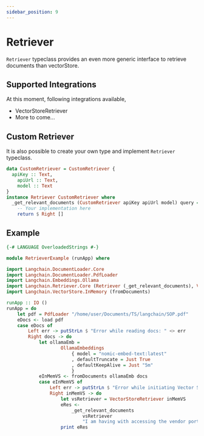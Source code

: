```yaml
---
sidebar_position: 9
---
```


# Retriever

`Retriever` typeclass provides an even more generic interface to retrieve documents than vectorStore.

## Supported Integrations

At this moment, following integrations available,
- VectorStoreRetriever
- More to come...

## Custom Retriever

It is also possible to create your own type and implement `Retriever` typeclass.

```haskell
data CustomRetriever = CustomRetriever {
  apiKey :: Text,
    apiUrl :: Text,
    model :: Text
}
instance Retriever CustomRetriever where
  _get_relevant_documents (CustomRetriever apiKey apiUrl model) query = do
    -- Your implementation here
    return $ Right []
```

## Example

```haskell 
{-# LANGUAGE OverloadedStrings #-}

module RetrieverExample (runApp) where

import Langchain.DocumentLoader.Core
import Langchain.DocumentLoader.PdfLoader
import Langchain.Embeddings.Ollama
import Langchain.Retriever.Core (Retriever (_get_relevant_documents), VectorStoreRetriever (VectorStoreRetriever))
import Langchain.VectorStore.InMemory (fromDocuments)

runApp :: IO ()
runApp = do
    let pdf = PdfLoader "/home/user/Documents/TS/langchain/SOP.pdf"
    eDocs <- load pdf
    case eDocs of
        Left err -> putStrLn $ "Error while reading docs: " <> err
        Right docs -> do
            let ollamaEmb =
                    OllamaEmbeddings
                        { model = "nomic-embed-text:latest"
                        , defaultTruncate = Just True
                        , defaultKeepAlive = Just "5m"
                        }
            eInMemVS <- fromDocuments ollamaEmb docs
            case eInMemVS of
                Left err -> putStrLn $ "Error while initiating Vector Store: " <> err
                Right inMemVS -> do
                    let vsRetriever = VectorStoreRetriever inMemVS
                    eRes <-
                        _get_relevant_documents
                            vsRetriever
                            "I am having with accessing the vendor portal. I have been unable to log in to my account."
                    print eRes
```
